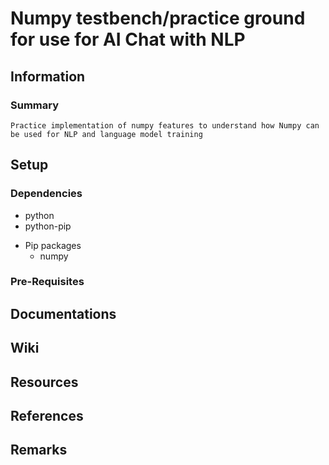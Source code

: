# Numpy testbench/practice ground for use for AI Chat with NLP

## Information
### Summary
```
Practice implementation of numpy features to understand how Numpy can be used for NLP and language model training
```

## Setup
### Dependencies
+ python
+ python-pip
- Pip packages
    + numpy
### Pre-Requisites

## Documentations

## Wiki

## Resources

## References

## Remarks

